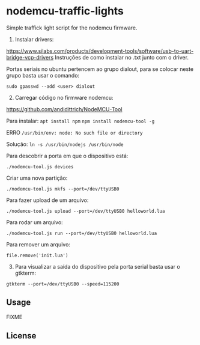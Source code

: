 # nodemcu-traffic-lights

Simple traffick light script for the nodemcu firmware.

1. Instalar drivers:

https://www.silabs.com/products/development-tools/software/usb-to-uart-bridge-vcp-drivers
Instruções de como instalar no .txt junto com o driver.

Portas seriais no ubuntu pertencem ao grupo dialout, para se colocar neste grupo basta usar o comando:

`sudo gpasswd --add <user> dialout`

2. Carregar código no firmware nodemcu:

https://github.com/andidittrich/NodeMCU-Tool

Para instalar:
`apt install npm`
`npm install nodemcu-tool -g`

ERRO `/usr/bin/env: node: No such file or directory`

Solução:  `ln -s /usr/bin/nodejs /usr/bin/node`

Para descobrir a porta em que o dispositivo está:

`./nodemcu-tool.js devices`

Criar uma nova partição:

`./nodemcu-tool.js mkfs --port=/dev/ttyUSB0`

Para fazer upload de um arquivo:

`./nodemcu-tool.js upload --port=/dev/ttyUSB0 helloworld.lua`

Para rodar um arquivo:

`./nodemcu-tool.js run --port=/dev/ttyUSB0 helloworld.lua`

Para remover um arquivo:

`file.remove('init.lua')`

3. Para visualizar a saída do dispositivo pela porta serial basta usar o gtkterm:

`gtkterm --port=/dev/ttyUSB0 --speed=115200`

## Usage

FIXME

## License

